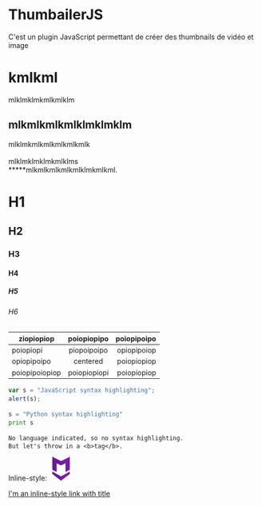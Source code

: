 # ThumbailerJS
C'est un plugin JavaScript permettant de créer des thumbnails de vidéo et image
<h1>kmlkml</h1>
mlklmklmkmlkmlklm
 
<h2>mlkmlkmlkmlklmklmklm</h2>
mlklmkmlkmlkmlkmlkmlk<br />
<br />
mlklmklmklmkmlklms<br />
*****mlkmlkmlkmlkmlklmkmlkml.<br />

# H1
## H2
### H3
#### H4
##### H5
###### H6

| ziopiopiop        | poiopiopipo           | poiopipoipo  |
| ------------- |:-------------:| -----:|
| poiopiopi      | piopoipoipo | opiopipoiop |
| opiopipoipo     | centered      |   poiopiopiop |
| poiopipoiopiop | poiopiopiopi      |    poiopiopiop |

```javascript
var s = "JavaScript syntax highlighting";
alert(s);
```
 
```python
s = "Python syntax highlighting"
print s
```
 
```
No language indicated, so no syntax highlighting. 
But let's throw in a <b>tag</b>.
```

Inline-style: 
![alt text](https://github.com/adam-p/markdown-here/raw/master/src/common/images/icon48.png "Logo Title Text 1")

[I'm an inline-style link with title](https://www.google.com "Google's Homepage")
